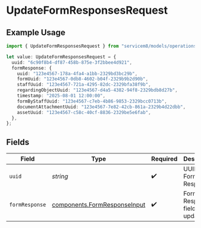 # UpdateFormResponsesRequest

## Example Usage

```typescript
import { UpdateFormResponsesRequest } from "servicem8/models/operations";

let value: UpdateFormResponsesRequest = {
  uuid: "6c90f8b4-df87-458b-875e-3f2bbee4d921",
  formResponse: {
    uuid: "123e4567-178a-4fa4-a1bb-2329bd3bc29b",
    formUuid: "123e4567-0db8-4602-b04f-2329b9b2d90b",
    staffUuid: "123e4567-721a-4295-82dc-2329bfa38f9b",
    regardingObjectUuid: "123e4567-d4a5-4382-94f8-2329bdb8d27b",
    timestamp: "2025-08-01 12:00:00",
    formByStaffUuid: "123e4567-c7eb-4b86-9853-2329bcc0713b",
    documentAttachmentUuid: "123e4567-7e82-42cb-861a-2329b4d22dbb",
    assetUuid: "123e4567-c58c-40cf-8836-2329be5e6fab",
  },
};
```

## Fields

| Field                                                                        | Type                                                                         | Required                                                                     | Description                                                                  |
| ---------------------------------------------------------------------------- | ---------------------------------------------------------------------------- | ---------------------------------------------------------------------------- | ---------------------------------------------------------------------------- |
| `uuid`                                                                       | *string*                                                                     | :heavy_check_mark:                                                           | UUID of the Form Response                                                    |
| `formResponse`                                                               | [components.FormResponseInput](../../models/components/formresponseinput.md) | :heavy_check_mark:                                                           | Form Response fields to update                                               |